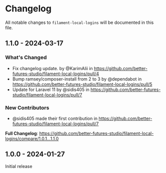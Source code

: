 # Changelog

All notable changes to `filament-local-logins` will be documented in this file.

## 1.1.0 - 2024-03-17

### What's Changed

* Fix changelog update. by @KarimAlii in https://github.com/better-futures-studio/filament-local-logins/pull/4
* Bump ramsey/composer-install from 2 to 3 by @dependabot in https://github.com/better-futures-studio/filament-local-logins/pull/5
* Update for Laravel 11 by @sidis405 in https://github.com/better-futures-studio/filament-local-logins/pull/7

### New Contributors

* @sidis405 made their first contribution in https://github.com/better-futures-studio/filament-local-logins/pull/7

**Full Changelog**: https://github.com/better-futures-studio/filament-local-logins/compare/1.0.1...1.1.0

## 1.0.0 - 2024-01-27

Initial release
